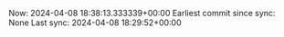 Now: 2024-04-08 18:38:13.333339+00:00 Earliest commit since sync: None Last sync: 2024-04-08 18:29:52+00:00
